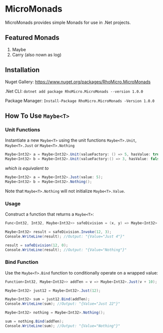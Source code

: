 # MicroMonads

MicroMonads provides simple Monads for use in .Net projects.

## Featured Monads

1. Maybe
2. Carry (also nown as log)

## Installation

Nuget Gallery: https://www.nuget.org/packages/RhoMicro.MicroMonads

.Net CLI: `dotnet add package RhoMicro.MicroMonads --version 1.0.0`

Package Manager: `Install-Package RhoMicro.MicroMonads -Version 1.0.0`

## How To Use `Maybe<T>`

### Unit Functions

Instantiate a new `Maybe<T>` using the unit functions `Maybe<T>.Unit`, `Maybe<T>.Just` or `Maybe<T>.Nothing`

```cs
Maybe<Int32> a = Maybe<Int32>.Unit(valueFactory: () => 5, hasValue: true);
Maybe<Int32> b = Maybe<Int32>.Unit(valueFactory:() => 3, hasValue: false);
```
*which is equivalent to*
```cs
Maybe<Int32> a = Maybe<Int32>.Just(value: 5);
Maybe<Int32> b = Maybe<Int32>.Nothing();
```

Note that `Maybe<T>.Nothing` will not initialize `Maybe<T>.Value`.

### Usage

Construct a function that returns a `Maybe<T>`:

```cs
Func<Int32, Int32, Maybe<Int32>> safeDivision = (x, y) => Maybe<Int32>.Unit(() => x/y, y != 0);

Maybe<Int32> result = safeDivision.Invoke(12, 3);
Console.WriteLine(result); //Output: "{Value="Just 4"}"

result = safeDivision(12, 0);
Console.WriteLine(result); //Output: "{Value="Nothing"}"
```

### Bind Function

Use the `Maybe<T>.Bind` function to conditionally operate on a wrapped value:

```cs
Function<Int32, Maybe<Int32>> addTen = v => Maybe<Int32>.Just(v + 10);

Maybe<Int32> just12 = Maybe<Int32>.Just(12);

Maybe<Int32> sum = just12.Bind(addTen);
Console.WriteLine(sum); //Output: "{Value="Just 22"}"

Maybe<Int32> nothing = Maybe<Int32>.Nothing();

sum = nothing.Bind(addTen);
Console.WriteLine(sum); //Output: "{Value="Nothing"}"
```
